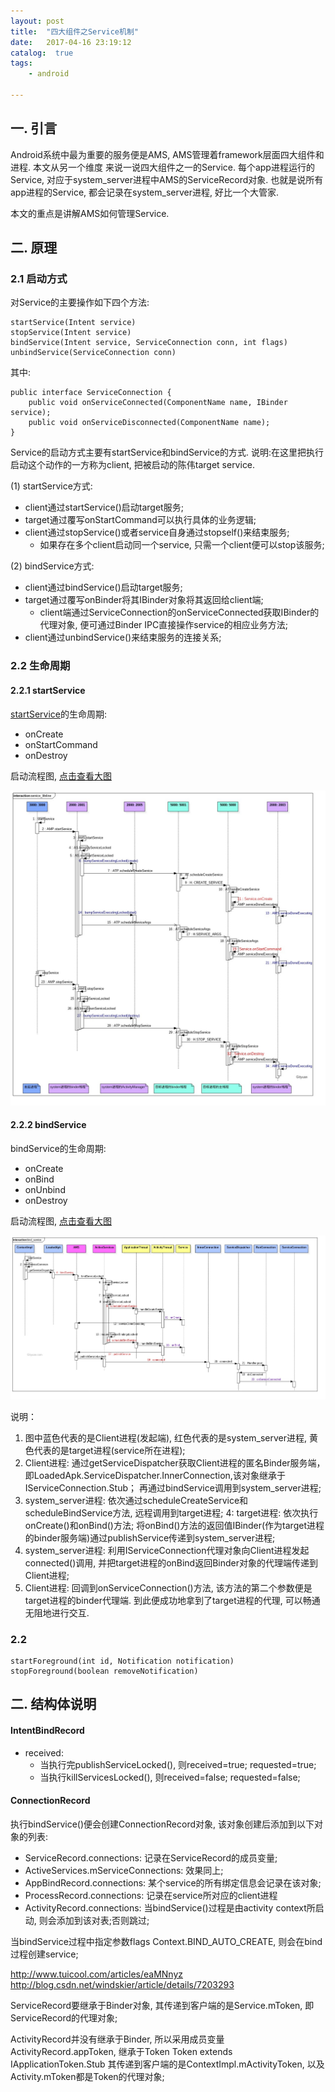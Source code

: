 ```yaml
---
layout: post
title:  "四大组件之Service机制"
date:   2017-04-16 23:19:12
catalog:  true
tags:
    - android

---
```


## 一. 引言

Android系统中最为重要的服务便是AMS, AMS管理着framework层面四大组件和进程. 本文从另一个维度
来说一说四大组件之一的Service. 每个app进程运行的Service, 对应于system_server进程中AMS的ServiceRecord对象.
也就是说所有app进程的Service, 都会记录在system_server进程, 好比一个大管家.

本文的重点是讲解AMS如何管理Service.

## 二. 原理

### 2.1 启动方式

对Service的主要操作如下四个方法:

    startService(Intent service)
    stopService(Intent service)
    bindService(Intent service, ServiceConnection conn, int flags)
    unbindService(ServiceConnection conn)

其中:

    public interface ServiceConnection {
        public void onServiceConnected(ComponentName name, IBinder service);
        public void onServiceDisconnected(ComponentName name);
    }

Service的启动方式主要有startService和bindService的方式.
说明:在这里把执行启动这个动作的一方称为client, 把被启动的陈伟target service.


(1) startService方式:

- client通过startService()启动target服务;
- target通过覆写onStartCommand可以执行具体的业务逻辑;
- client通过stopService()或者service自身通过stopself()来结束服务;
    - 如果存在多个client启动同一个service, 只需一个client便可以stop该服务;

(2) bindService方式:

- client通过bindService()启动target服务;
- target通过覆写onBinder将其IBinder对象将其返回给client端;
    - client端通过ServiceConnection的onServiceConnected获取IBinder的代理对象, 便可通过Binder IPC直接操作service的相应业务方法;
- client通过unbindService()来结束服务的连接关系;


### 2.2 生命周期

#### 2.2.1 startService
[startService](http://gityuan.com/2016/03/06/start-service/)的生命周期:

- onCreate
- onStartCommand
- onDestroy

启动流程图, [点击查看大图](http://www.gityuan.com/images/ams/service_lifeline.jpg)

![service_lifeline](/images/ams/service_lifeline.jpg)

#### 2.2.2 bindService

bindService的生命周期:

- onCreate
- onBind
- onUnbind
- onDestroy

启动流程图, [点击查看大图](http://www.gityuan.com/images/ams/bind_service.jpg)

![bind_service](/images/ams/bind_service.jpg)

说明：

1. 图中蓝色代表的是Client进程(发起端), 红色代表的是system_server进程, 黄色代表的是target进程(service所在进程);
2. Client进程: 通过getServiceDispatcher获取Client进程的匿名Binder服务端，即LoadedApk.ServiceDispatcher.InnerConnection,该对象继承于IServiceConnection.Stub；
再通过bindService调用到system_server进程;
3. system_server进程: 依次通过scheduleCreateService和scheduleBindService方法, 远程调用到target进程;
4: target进程: 依次执行onCreate()和onBind()方法; 将onBind()方法的返回值IBinder(作为target进程的binder服务端)通过publishService传递到system_server进程;
5. system_server进程: 利用IServiceConnection代理对象向Client进程发起connected()调用, 并把target进程的onBind返回Binder对象的代理端传递到Client进程;
6. Client进程: 回调到onServiceConnection()方法, 该方法的第二个参数便是target进程的binder代理端. 到此便成功地拿到了target进程的代理, 可以畅通无阻地进行交互.

### 2.2


    startForeground(int id, Notification notification)
    stopForeground(boolean removeNotification)



## 二. 结构体说明

#### IntentBindRecord


- received:
    - 当执行完publishServiceLocked(), 则received=true; requested=true;
    - 当执行killServicesLocked(), 则received=false; requested=false;

#### ConnectionRecord

执行bindService()便会创建ConnectionRecord对象, 该对象创建后添加到以下对象的列表:

- ServiceRecord.connections: 记录在ServiceRecord的成员变量;
- ActiveServices.mServiceConnections: 效果同上;
- AppBindRecord.connections: 某个service的所有绑定信息会记录在该对象;
- ProcessRecord.connections: 记录在service所对应的client进程
- ActivityRecord.connections: 当bindService()过程是由activity context所启动, 则会添加到该对表;否则跳过;

当bindService过程中指定参数flags Context.BIND_AUTO_CREATE, 则会在bind过程创建service;













http://www.tuicool.com/articles/eaMNnyz
http://blog.csdn.net/windskier/article/details/7203293




ServiceRecord要继承于Binder对象,
其传递到客户端的是Service.mToken, 即ServiceRecord的代理对象;


ActivityRecord并没有继承于Binder, 所以采用成员变量ActivityRecord.appToken, 继承于Token
    Token extends IApplicationToken.Stub
其传递到客户端的是ContextImpl.mActivityToken, 以及Activity.mToken都是Token的代理对象;
